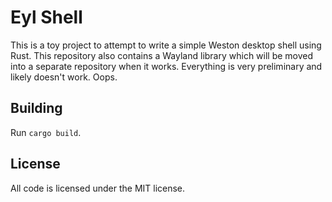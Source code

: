 # Eyl Shell

This is a toy project to attempt to write a simple Weston desktop shell using
Rust. This repository also contains a Wayland library which will be moved into a
separate repository when it works. Everything is very preliminary and likely
doesn't work. Oops.

## Building

Run `cargo build`.

## License

All code is licensed under the MIT license.

